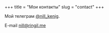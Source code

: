 +++
title = "Мои контакты"
slug = "contact"
+++

Мой телеграм [@nill_kenig](https://t.me/nill_kenig).

E-mail [nill@ringil.me](nill@ringil.me)
